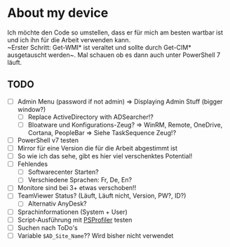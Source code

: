 # About my device

Ich möchte den Code so umstellen, dass er für mich am besten wartbar ist und ich ihn für die Arbeit verwenden kann.\
~Erster Schritt: Get-WMI* ist veraltet und sollte durch Get-CIM* ausgetauscht werden~. Mal schauen ob es dann auch unter PowerShell 7 läuft.

## TODO
- [ ] Admin Menu (password if not admin) => Displaying Admin Stuff (bigger window?)
  - [ ] Replace ActiveDirectory with ADSearcher!?
  - [ ] Bloatware und Konfigurations-Zeug? => WinRM, Remote, OneDrive, Cortana, PeopleBar => Siehe TaskSequence Zeug!?
- [ ] PowerShell v7 testen
- [ ] Mirror für eine Version die für die Arbeit abgestimmt ist
- [ ] So wie ich das sehe, gibt es hier viel verschenktes Potential!
- [ ] Fehlendes
  - [ ] Softwarecenter Starten?
  - [ ] Verschiedene Sprachen: Fr, De, En?
- [ ] Monitore sind bei 3+ etwas verschoben!!
- [ ] TeamViewer Status? (Läuft, Läuft nicht, Version, PW?, ID?)
  - [ ] Alternativ AnyDesk?
- [ ] Sprachinformationen (System + User)
- [ ] Script-Ausführung mit [PSProfiler](https://www.powershellgallery.com/packages/PSProfiler) testen
- [ ] Suchen nach ToDo's
- [ ] Variable `$AD_Site_Name`?? Wird bisher nicht verwendet